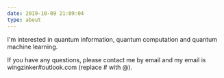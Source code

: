 ```yaml
---
date: 2019-10-09 21:09:04
type: about
---
```


I'm interested in quantum information, quantum computation and quantum machine learning.

If you have any questions, please contact me by email and my email is wingzinker#outlook.com (replace # with @).
